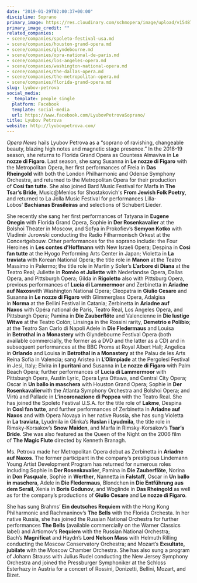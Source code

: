 ```yaml
---
date: "2019-01-29T02:00:37+00:00"
discipline: Soprano
primary_image: https://res.cloudinary.com/schmopera/image/upload/v1548727109/media/2019/01/LyubovPetrova.jpg
primary_image_credit: ""
related_companies:
- scene/companies/spoleto-festival-usa.md
- scene/companies/houston-grand-opera.md
- scene/companies/glyndebourne.md
- scene/companies/opra-national-de-paris.md
- scene/companies/los-angeles-opera.md
- scene/companies/washington-national-opera.md
- scene/companies/the-dallas-opera.md
- scene/companies/the-metropolitan-opera.md
- scene/companies/florida-grand-opera.md
slug: lyubov-petrova
social_media:
- _template: people_single
  platform: Facebook
  template: social-media
  url: https://www.facebook.com/LyubovPetrovaSoprano/
title: Lyubov Petrova
website: http://lyubovpetrova.com/
---
```

_Opera News_ hails Lyubov Petrova as a “soprano of ravishing, changeable beauty, blazing high notes and magnetic stage presence.” In the 2018-19 season, she returns to Florida Grand Opera as Countess Almaviva in **Le nozze di Figaro**. Last season, she sang Susanna in **Le nozze di Figaro** with the Metropolitan Opera, her first performances of Freia in **Das Rheingold** with both the London Philharmonic and Odense Symphony Orchestra, and returned to the Metropolitan Opera for their production of **Così fan tutte**. She also joined Bard Music Festival for Marfa in **The Tsar’s Bride**, Music@Menlos for Shostakovich's **From Jewish Folk Poetry**, and returned to La Jolla Music Festival for performances Lilla-Lobos’ **Bachianas Brasileiras** and selections of Schubert Lieder.   
  
She recently she sang her first performances of Tatyana in **Eugene Onegin** with Florida Grand Opera, Sophie in **Der Rosenkavalier** at the Bolshoi Theater in Moscow, and Sofya in Prokofiev’s **Semyon Kotko** with Vladimir Jurowski conducting the Radio Filharmonisch Orkest at the Concertgebouw. Other performances for the soprano include: the Four Heroines in **Les contes d’Hoffmann** with New Israeli Opera; Despina in **Così fan tutte** at the Hyogo Performing Arts Center in Japan; Violetta in **La traviata** with Korean National Opera; the title role in **Manon** at the Teatro Massimo in Palermo; the title role in Martin y Soler’s **L’arbore di Diana** at the Teatro Real; Juliette in **Roméo et Juliette** with Nederlandse Opera, Dallas Opera, and Pittsburgh Opera; Gilda in **Rigoletto** also with Pittsburg Opera, previous performances of **Lucia di Lammermoor** and Zerbinetta in **Ariadne auf Naxos**with Washington National Opera; Cleopatra in **Giulio Cesare** and Susanna in **Le nozze di Figaro** with Glimmerglass Opera, Adalgisa in **Norma** at the Bellini Festival in Catania; Zerbinetta in **Ariadne auf Naxos** with Opéra national de Paris, Teatro Real, Los Angeles Opera, and Pittsburgh Opera; Pamina in **Die Zauberflöte** and Valencienne in **Die lustige Witwe** at the Teatro Colón; Linsinga in the Rossini rarity, **Demetrio e Polibio**; at the Teatro San Carlo di Napoli Adele in **Die Fledermaus** and Louisa in **Betrothal in a Monastery** with Glyndebourne Festival Opera (both available commercially, the former as a DVD and the latter as a CD) and in subsequent performances at the BBC Proms at Royal Albert Hall; Angelica in **Orlando** and Louisa in **Betrothal in a Monastery** at the Palau de les Arts Reina Sofia in Valencia; sang Aristea in **L’Olimpiade** at the Pergolesi Festival in Jesi, Italy; Elvira in **I puritani** and Susanna in **Le nozze di Figaro** with Palm Beach Opera; further performances of **Lucia di Lammermoor** with Pittsburgh Opera, Austin Lyric, Opera Lyra Ottawa, and Central City Opera; Oscar in **Un ballo in maschera** with Houston Grand Opera; Sophie in **Der Rosenkavalier**with the Atlanta Symphony Orchestra and Bolshoi Opera; and Virtù and Pallade in **L’incoronazione di Poppea** with the Teatro Real. She has joined the Spoleto Festival U.S.A. for the title role of **Lakme**, Despina in **Così fan tutte**, and further performances of Zerbinetta in **Ariadne auf Naxos** and with Opera Novaya in her native Russia, she has sung Violetta in **La traviata**, Lyudmila in Glinka’s **Ruslan i Lyudmila**, the title role in Rimsky-Korsakov’s **Snow Maiden**, and Marfa in Rimsky-Korsakov’s **Tsar’s Bride**. She was also featured as the Queen of the Night on the 2006 film of **The Magic Flute** directed by Kenneth Branagh.  
  
Ms. Petrova made her Metropolitan Opera debut as Zerbinetta in **Ariadne auf Naxos**. The former participant in the company’s prestigious Lindemann Young Artist Development Program has returned for numerous roles including Sophie in **Der Rosenkavalier**, Pamina in **Die Zauberflöte**, Norina in **Don Pasquale**, Sophie in **Werther**, Nannetta in **Falstaff**, Oscar in **Un ballo in maschera**, Adele in **Die Fledermaus**, Blondchen in **Die Entführung aus dem Serail**, Xenia in **Boris Godunov**, and Woglinde in **Das Rheingold** as well as for the company’s productions of **Giulio Cesare** and **Le nozze di Figaro**.  
  
She has sung Brahms’ **Ein deutsches Requiem** with the Hong Kong Philharmonic and Rachmaninov’s **The Bells** with the Florida Orchesta. In her native Russia, she has joined the Russian National Orchestra for further performances **The Bells** (available commercially on the Warner Classics label) and Artiomov’s **Requiem** with the Russian National Orchestra; Bach’s **Magnificat** and Haydn’s **Lord Nelson Mass** with Helmuth Rilling conducting the Moscow Conservatory Orchestra; and Mozart’s **Exsultate, jubilate** with the Moscow Chamber Orchestra. She has also sung a program of Johann Strauss with Julius Rudel conducting the New Jersey Symphony Orchestra and joined the Pressburger Symphoniker at the Schloss Esterhazy in Austria for a concert of Rossini, Donizetti, Bellini, Mozart, and Bizet.